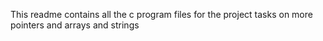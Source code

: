 This readme contains all the c program files for the project tasks on more
pointers and arrays and strings
